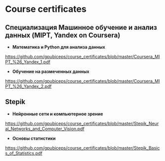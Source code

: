 # Course certificates

## Специализация Машинное обучение и анализ данных (MIPT, Yandex on Coursera)
- **Математика и Python для анализа данных**

https://github.com/gpubiceps/course_certificates/blob/master/Coursera_MIPT_%26_Yandex_1.pdf

- **Обучение на размеченных данных**

https://github.com/gpubiceps/course_certificates/blob/master/Coursera_MIPT_%26_Yandex_2.pdf

## Stepik
- **Нейронные сети и компьютерное зрение**

https://github.com/gpubiceps/course_certificates/blob/master/Stepik_Neural_Networks_and_Computer_Vision.pdf


- **Основы статистики**

https://github.com/gpubiceps/course_certificates/blob/master/Stepik_Basics_of_Statistics.pdf
